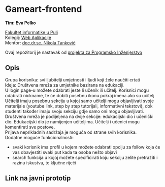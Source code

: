 # Gameart-frontend

**Tim: Eva Pelko <br />**

[Fakultet informatike u Puli](https://fipu.unipu.hr/) <br />
Kolegij: [Web Aplikacije](https://fiputreca.notion.site/fiputreca/Web-aplikacije-7ba8350d498546a78812399024edac44) <br />
Mentor: [doc.dr.sc. Nikola Tanković](https://www.notion.so/Kontakt-stranica-875574d1b92248b1a8e90dae52cd29a9) <br />

Ovaj repozitorij je nastavak od [projekta za Programsko Inženjerstvo](https://github.com/EvaPelko/learnart)<br />
## Opis

Grupa korisnika: svi ljubitelji umjetnosti i ljudi koji žele naučiti crtati<br />
Ideja: Društvena mreža za umjetnike bazirana na edukaciji.<br />
U login page-u možete odabrati jeste li učenik ili učitelj. Korisnici mogu odabrati nickname, te će dobiti posebnu ikonu pokraj imena ako su učitelj. Učitelji imaju posebnu sekciju u kojoj samo učitelji mogu objavljivati svoje materijale (youtube link, step by step tutorijali, informativni tekstovi), dok studenti također imaju svoju sekciju gdje samo oni mogu objavljivati.<br />
Društvena mreža je podijeljena na dvije sekcije: edukacijski dio i učenički dio. Edukacijski dio je namijenjen učiteljima. Učitelji i učenici mogu komentirati sve postove. <br />
Prijava neprikladnih sadržaja je moguća od strane svih korisnika.<br />
Dodatne moguće funkcionalnosti:

- svaki korisnik ima profil u kojem možete odabrati opciju za follow koja će vas obavjestiti svaki put kada ta osoba nešto objavi
- search funkcija u kojoj možete specificirati koju sekciju zelite pretražiti i razinu iskustva, te ključne riječi

## Link na javni prototip
